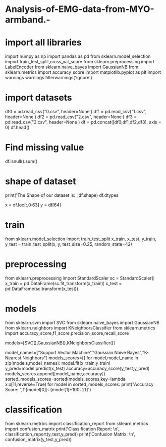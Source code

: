 # Analysis-of-EMG-data-from-MYO-armband.-
# import all libraries
import numpy as np
import pandas as pd
from sklearn.model_selection import train_test_split,cross_val_score
from sklearn.preprocessing import LabelEncoder
from sklearn.naive_bayes import GaussianNB
from sklearn.metrics import accuracy_score
import matplotlib.pyplot as plt
import warnings
warnings.filterwarnings('ignore')
# import datasets

df0 = pd.read_csv("0.csv", header=None )
df1 = pd.read_csv("1.csv", header=None )
df2 = pd.read_csv("2.csv", header=None )
df3 = pd.read_csv("3.csv", header=None )
df = pd.concat([df0,df1,df2,df3], axis = 0)
df.head()

# Find missing value
df.isnull().sum()
# shape of dataset
print('The Shape of our dataset is: ',df.shape)
df.dtypes

x = df.loc[:,0:63]
y = df[64]

# train
from sklearn.model_selection import train_test_split
x_train, x_test, y_train, y_test = train_test_split(x, y, test_size=0.25, random_state=42)
# preprocessing 
from sklearn.preprocessing import StandardScaler
sc = StandardScaler()
x_train = pd.DataFrame(sc.fit_transform(x_train))
x_test = pd.DataFrame(sc.transform(x_test))

# models
from sklearn.svm import SVC
from sklearn.naive_bayes import GaussianNB
from sklearn.neighbors import KNeighborsClassifier
from sklearn.metrics import accuracy_score,f1_score,precision_score,recall_score

models=[SVC(),GaussianNB(),KNeighborsClassifier()]

model_names=["Support Vector Machine","Gaussian Naive Bayes","K-Nearest Neighbors"]
models_scores=[]
for model,model_name in zip(models,model_names):
model.fit(x_train,y_train)
y_pred=model.predict(x_test)
accuracy=accuracy_score(y_test,y_pred)
models_scores.append([model_name,accuracy])
sorted_models_scores=sorted(models_scores,key=lambda x:x[1],reverse=True)
for model in sorted_models_scores:
print("Accuracy Score: ",f'{model[0]}: {model[1]*100:.2f}')

# classification 
from sklearn.metrics import classification_report
from sklearn.metrics import confusion_matrix
print('Classification Report: \n', classification_report(y_test,y_pred))
print('Confusion Matrix: \n', confusion_matrix(y_test,y_pred))
